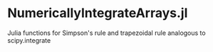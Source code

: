 # NumericallyIntegrateArrays.jl
Julia functions for Simpson's rule and trapezoidal rule analogous to scipy.integrate
